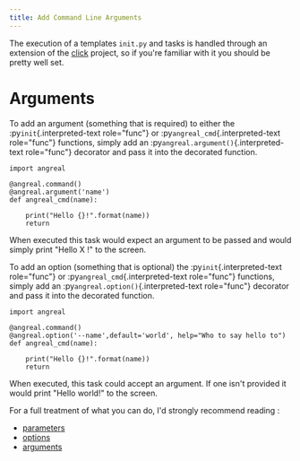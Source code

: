 ```yaml
---
title: Add Command Line Arguments
---
```


The execution of a templates `init.py` and tasks is handled through an
extension of the [click](https://click.palletsprojects.com/en/7.x/)
project, so if you\'re familiar with it you should be pretty well set.

Arguments
=========

To add an argument (something that is required) to either the
:py`init`{.interpreted-text role="func"} or
:py`angreal_cmd`{.interpreted-text role="func"} functions, simply add an
:py`angreal.argument()`{.interpreted-text role="func"} decorator and
pass it into the decorated function.

``` {.sourceCode .python}
import angreal

@angreal.command()
@angreal.argument('name')
def angreal_cmd(name):

    print("Hello {}!".format(name))
    return
```

When executed this task would expect an argument to be passed and would
simply print \"Hello X !\" to the screen.

To add an option (something that is optional) the
:py`init`{.interpreted-text role="func"} or
:py`angreal_cmd`{.interpreted-text role="func"} functions, simply add an
:py`angreal.option()`{.interpreted-text role="func"} decorator and pass
it into the decorated function.

``` {.sourceCode .python}
import angreal

@angreal.command()
@angreal.option('--name',default='world', help="Who to say hello to")
def angreal_cmd(name):

    print("Hello {}!".format(name))
    return
```

When executed, this task could accept an argument. If one isn\'t
provided it would print \"Hello world!\" to the screen.

For a full treatment of what you can do, I\'d strongly recommend reading
:

-   [parameters](https://click.palletsprojects.com/en/7.x/parameters/)
-   [options](https://click.palletsprojects.com/en/7.x/options/)
-   [arguments](https://click.palletsprojects.com/en/7.x/arguments/)

